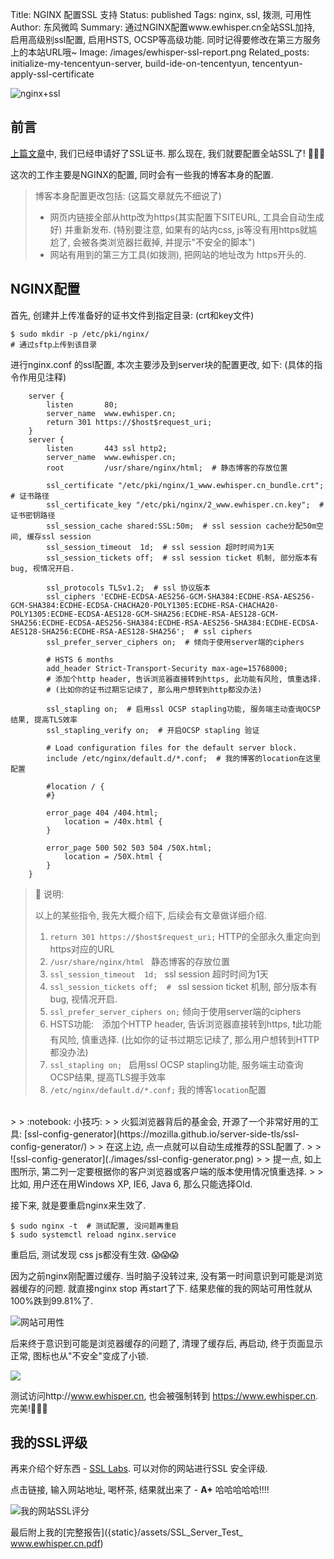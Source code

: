 Title: NGINX 配置SSL 支持
Status: published
Tags: nginx, ssl, 拨测, 可用性 
Author: 东风微鸣
Summary: 通过NGINX配置www.ewhisper.cn全站SSL加持, 启用高级别ssl配置, 启用HSTS, OCSP等高级功能. 同时记得要修改在第三方服务上的本站URL哦~
Image: /images/ewhisper-ssl-report.png
Related_posts: initialize-my-tencentyun-server, build-ide-on-tencentyun, tencentyun-apply-ssl-certificate


![nginx+ssl](./images/nginx-ssl-certificate.jpg)

## 前言

[上篇文章]({filename}/DevOps/tencentyun-apply-ssl-certificate.md)中, 我们已经申请好了SSL证书. 那么现在, 我们就要配置全站SSL了! :muscle::muscle::muscle:

这次的工作主要是NGINX的配置, 同时会有一些我的博客本身的配置.

> 博客本身配置更改包括: (这篇文章就先不细说了)
>
> - 网页内链接全部从http改为https(其实配置下SITEURL, 工具会自动生成好) 并重新发布. (特别要注意, 如果有的站内css, js等没有用https就尴尬了, 会被各类浏览器拦截掉, 并提示"不安全的脚本")
> - 网站有用到的第三方工具(如拨测), 把网站的地址改为 https开头的.

## NGINX配置

首先, 创建并上传准备好的证书文件到指定目录: (crt和key文件)

```shell
$ sudo mkdir -p /etc/pki/nginx/
# 通过sftp上传到该目录
```

进行nginx.conf 的ssl配置, 本次主要涉及到server块的配置更改, 如下: (具体的指令作用见注释)

```nginx
    server {
        listen       80;
        server_name  www.ewhisper.cn;
        return 301 https://$host$request_uri;
    }
	server {
        listen       443 ssl http2;
        server_name  www.ewhisper.cn;
        root         /usr/share/nginx/html;  # 静态博客的存放位置

        ssl_certificate "/etc/pki/nginx/1_www.ewhisper.cn_bundle.crt";  # 证书路径
        ssl_certificate_key "/etc/pki/nginx/2_www.ewhisper.cn.key";  # 证书密钥路径
        ssl_session_cache shared:SSL:50m;  # ssl session cache分配50m空间, 缓存ssl session
        ssl_session_timeout  1d;  # ssl session 超时时间为1天
        ssl_session_tickets off;  # ssl session ticket 机制, 部分版本有bug, 视情况开启.

        ssl_protocols TLSv1.2;  # ssl 协议版本
        ssl_ciphers 'ECDHE-ECDSA-AES256-GCM-SHA384:ECDHE-RSA-AES256-GCM-SHA384:ECDHE-ECDSA-CHACHA20-POLY1305:ECDHE-RSA-CHACHA20-POLY1305:ECDHE-ECDSA-AES128-GCM-SHA256:ECDHE-RSA-AES128-GCM-SHA256:ECDHE-ECDSA-AES256-SHA384:ECDHE-RSA-AES256-SHA384:ECDHE-ECDSA-AES128-SHA256:ECDHE-RSA-AES128-SHA256';  # ssl ciphers
        ssl_prefer_server_ciphers on;  # 倾向于使用server端的ciphers

        # HSTS 6 months
        add_header Strict-Transport-Security max-age=15768000;  
        # 添加个http header, 告诉浏览器直接转到https, 此功能有风险, 慎重选择. 
        # (比如你的证书过期忘记续了, 那么用户想转到http都没办法)

        ssl_stapling on;  # 启用ssl OCSP stapling功能, 服务端主动查询OCSP结果, 提高TLS效率
        ssl_stapling_verify on;  # 开启OCSP stapling 验证

        # Load configuration files for the default server block.
        include /etc/nginx/default.d/*.conf;  # 我的博客的location在这里配置

        #location / {
        #}

        error_page 404 /404.html;
            location = /40x.html {
        }

        error_page 500 502 503 504 /50X.html;
            location = /50X.html {
        }
    }

```

> :notebook: 说明:
>
>  以上的某些指令, 我先大概介绍下, 后续会有文章做详细介绍.
>
> 1. `return 301 https://$host$request_uri;`   HTTP的全部永久重定向到https对应的URL
> 2. `/usr/share/nginx/html `  静态博客的存放位置
> 3. `ssl_session_timeout  1d; `  ssl session 超时时间为1天
> 4. `ssl_session_tickets off;  # `  ssl session ticket 机制, 部分版本有bug, 视情况开启.
> 5. `ssl_prefer_server_ciphers on;`  倾向于使用server端的ciphers
> 6. HSTS功能:　添加个HTTP header, 告诉浏览器直接转到https, :exclamation:此功能有风险, 慎重选择.  (比如你的证书过期忘记续了, 那么用户想转到HTTP都没办法)
> 7. `ssl_stapling on; `  启用ssl OCSP stapling功能, 服务端主动查询OCSP结果, 提高TLS握手效率
> 8. `/etc/nginx/default.d/*.conf;`  我的博客`location`配置
>

<br/>
>
> :notebook: 小技巧:
>
> 火狐浏览器背后的基金会, 开源了一个非常好用的工具: [ssl-config-generator](https://mozilla.github.io/server-side-tls/ssl-config-generator/)
>
> 在这上边, 点一点就可以自动生成推荐的SSL配置了.
>
> ![ssl-config-generator](./images/ssl-config-generator.png)
>
> 提一点, 如上图所示, 第二列一定要根据你的客户浏览器或客户端的版本使用情况慎重选择. 
>
> 比如, 用户还在用Windows XP, IE6, Java 6, 那么只能选择Old.

接下来, 就是要重启nginx来生效了. 

```shell
$ sudo nginx -t  # 测试配置, 没问题再重启
$ sudo systemctl reload nginx.service
```

重启后, 测试发现 css js都没有生效. :scream::scream::scream:

因为之前nginx刚配置过缓存. 当时脑子没转过来, 没有第一时间意识到可能是浏览器缓存的问题. 就直接nginx stop 再start了下. 结果悲催的我的网站可用性就从100%跌到99.81%了.

![网站可用性](images/index.png)

后来终于意识到可能是浏览器缓存的问题了, 清理了缓存后, 再启动, 终于页面显示正常, 图标也从"不安全"变成了小锁.

![](./images/ssl-ewhisper.png)

测试访问http://www.ewhisper.cn, 也会被强制转到 https://www.ewhisper.cn. 完美!:tada::tada::tada:

## 我的SSL评级

再来介绍个好东西 - [SSL Labs](https://www.ssllabs.com/ssltest/analyze.html). 可以对你的网站进行SSL 安全评级. 

点击链接, 输入网站地址, 喝杯茶, 结果就出来了 - **A+** 哈哈哈哈哈!!!!

![我的网站SSL评分](./images/ewhisper-ssl-report.png)

最后附上我的[完整报告]({static}/assets/SSL_Server_Test_ www.ewhisper.cn.pdf)



